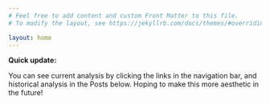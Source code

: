```yaml
---
# Feel free to add content and custom Front Matter to this file.
# To modify the layout, see https://jekyllrb.com/docs/themes/#overriding-theme-defaults

layout: home
---
```

**Quick update:**

You can see current analysis by clicking the links in the navigation bar, and historical analysis in the Posts below. Hoping to make this more aesthetic in the future!


[2022-candidates]: tournaments/2022-candidates-tournament/index.md